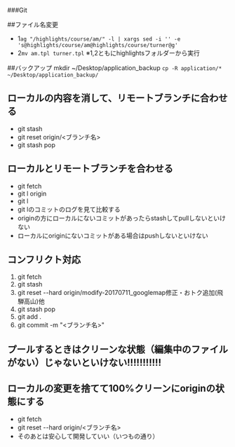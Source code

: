 ###Git

##ファイル名変更
* 1`ag "/highlights/course/am/" -l | xargs sed -i '' -e 's@highlights/course/am@highlights/course/turner@g'`
* 2`mv am.tpl turner.tpl`
※1,2ともにhighlightsフォルダーから実行

##バックアップ
mkdir ~/Desktop/application_backup
`cp -R application/* ~/Desktop/application_backup/`

## ローカルの内容を消して、リモートブランチに合わせる
* git stash
* git reset origin/<ブランチ名>
* git stash pop

## ローカルとリモートブランチを合わせる
* git fetch
* git l origin<branch-name>
* git l <branch-name>
* git lのコミットのログを見て比較する
 * originの方にローカルにないコミットがあったらstashしてpullしないといけない
 * ローカルにoriginにないコミットがある場合はpushしないといけない

## コンフリクト対応
1. git fetch
2. git stash
3. git reset --hard origin/modify-20170711_googlemap修正・おトク追加(飛騨高山)他
4. git stash pop
5. git add .
6. git commit -m "<ブランチ名>"

## プールするときはクリーンな状態（編集中のファイルがない）じゃないといけない!!!!!!!!!!!
## ローカルの変更を捨てて100%クリーンにoriginの状態にする
* git fetch
* git reset --hard origin/<ブランチ名>
* そのあとは安心して開発していい（いつもの通り）
